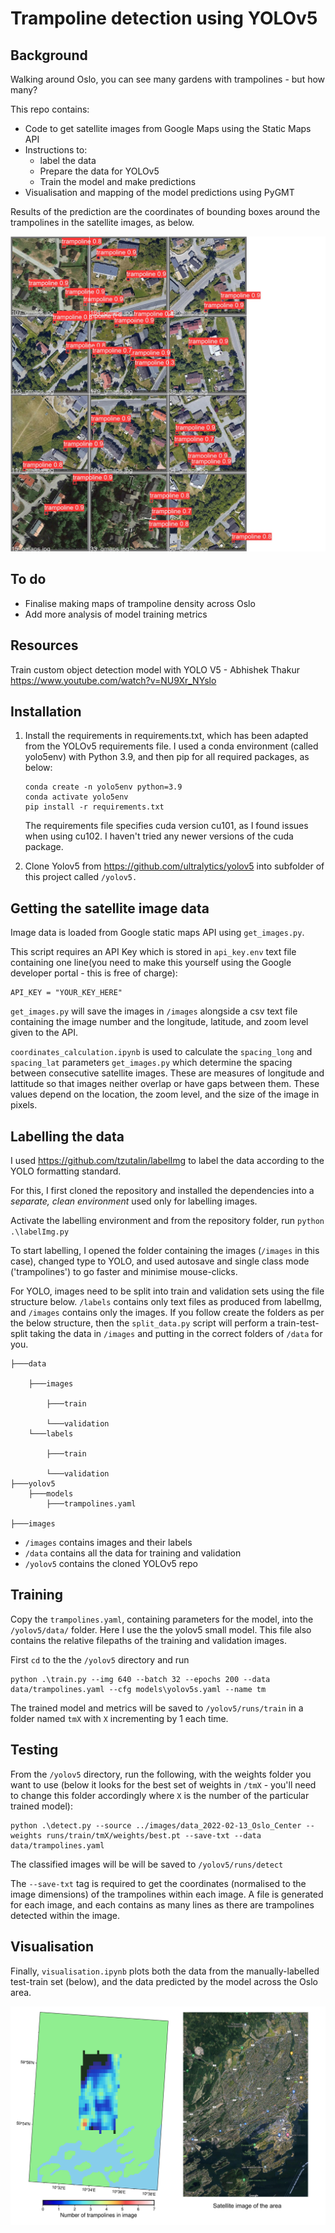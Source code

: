 # Trampoline detection using YOLOv5
## Background

Walking around Oslo, you can see many gardens with trampolines - but how many? 

This repo contains:
* Code to get satellite images from Google Maps using the Static Maps API
* Instructions to:
    - label the data
    - Prepare the data for YOLOv5
    - Train the model and make predictions
* Visualisation and mapping of the model predictions using PyGMT

Results of the prediction are the coordinates of bounding boxes around the trampolines in the satellite images, as below.

![](./resources/val_batch0_pred.jpg)
## To do

* Finalise making maps of trampoline density across Oslo
* Add more analysis of model training metrics

## Resources

Train custom object detection model with YOLO V5 - Abhishek Thakur
https://www.youtube.com/watch?v=NU9Xr_NYslo

## Installation

1. Install the requirements in requirements.txt, which has been adapted from the YOLOv5 requirements file. I used a conda environment (called yolo5env) with Python 3.9, and then pip for all required packages, as below:

    ```
    conda create -n yolo5env python=3.9
    conda activate yolo5env
    pip install -r requirements.txt
    ```

    The requirements file specifies cuda version cu101, as I found issues when using cu102. I haven't tried any newer versions of the cuda package.

2. Clone Yolov5 from https://github.com/ultralytics/yolov5 into subfolder of this project called `/yolov5.`

## Getting the satellite image data

Image data is loaded from Google static maps API using `get_images.py`.

This script requires an API Key which is stored in `api_key.env` text file containing one line(you need to make this yourself using the Google developer portal - this is free of charge):

    API_KEY = "YOUR_KEY_HERE"
    
`get_images.py` will save the images in `/images` alongside a csv text file containing the image number and the longitude, latitude, and zoom level given to the API.

`coordinates_calculation.ipynb` is used to calculate the `spacing_long` and `spacing_lat` parameters `get_images.py` which determine the spacing between consecutive satellite images. These are measures of longitude and lattitude so that images neither overlap or have gaps between them. These values depend on the location, the zoom level, and the size of the image in pixels.

## Labelling the data

I used https://github.com/tzutalin/labelImg to label the data according to the YOLO formatting standard.

For this, I first cloned the repository and installed the dependencies into a *separate, clean environment* used only for labelling images. 

Activate the labelling environment and from the repository folder, run `python .\labelImg.py` 

To start labelling, I opened the folder containing the images (`/images` in this case), changed type to YOLO, and used autosave and single class mode ('trampolines') to go faster and minimise mouse-clicks.

For YOLO, images need to be split into train and validation sets using the file structure below. `/labels` contains only text files as produced from labelImg, and `/images` contains only the images. If you follow create the folders as per the below structure, then the `split_data.py` script will perform a train-test-split taking the data in `/images` and putting in the correct folders of `/data` for you.

    ├───data

        ├───images

            ├───train

            └───validation
        └───labels

            ├───train

            └───validation
    ├───yolov5
        ├───models
            ├───trampolines.yaml

    ├───images


* `/images` contains images and their labels
* `/data` contains all the data for training and validation
* `/yolov5` contains the cloned YOLOv5 repo

## Training 

Copy the `trampolines.yaml`, containing parameters for the model, into the `/yolov5/data/` folder. Here I use the the yolov5 small model. This file also contains the relative filepaths of the training and validation images.

First `cd` to the the `/yolov5` directory and run

    python .\train.py --img 640 --batch 32 --epochs 200 --data data/trampolines.yaml --cfg models\yolov5s.yaml --name tm

The trained model and metrics will be saved to `/yolov5/runs/train` in a folder named `tmX` with `X` incrementing by 1 each time.

## Testing

From the `/yolov5` directory, run the following, with the weights folder you want to use (below it looks for the best set of weights in `/tmX` - you'll need to change this folder accordingly where `X` is the number of the particular trained model):

    python .\detect.py --source ../images/data_2022-02-13_Oslo_Center --weights runs/train/tmX/weights/best.pt --save-txt --data data/trampolines.yaml

The classified images will be will be saved to `/yolov5/runs/detect`

The `--save-txt` tag is required to get the coordinates (normalised to the image dimensions) of the trampolines within each image. A file is generated for each image, and each contains as many lines as there are trampolines detected within the image.

## Visualisation

Finally, `visualisation.ipynb` plots both the data from the manually-labelled test-train set (below), and the data predicted by the model across the Oslo area.

![](./resources/training_set_location.png)


